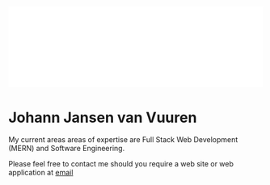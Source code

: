 ![ background](codePoint%20Innovations%20Ltd-logo-white.png?raw=true)
# Johann Jansen van Vuuren

My current areas areas of expertise are Full Stack Web Development (MERN) and Software Engineering. 

Please feel free to contact me should you require a web site or web application at [email](vanvuurenjohann124@gmail.com)

